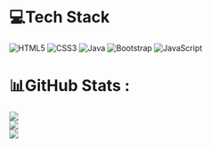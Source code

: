
# 💻Tech Stack
![HTML5](https://img.shields.io/badge/html5-%23E34F26.svg?style=plastic&logo=html5&logoColor=white) ![CSS3](https://img.shields.io/badge/css3-%231572B6.svg?style=plastic&logo=css3&logoColor=white) ![Java](https://img.shields.io/badge/java-%23ED8B00.svg?style=plastic&logo=java&logoColor=white) ![Bootstrap](https://img.shields.io/badge/bootstrap-%23563D7C.svg?style=plastic&logo=bootstrap&logoColor=white) ![JavaScript](https://img.shields.io/badge/javascript-%23323330.svg?style=plastic&logo=javascript&logoColor=%23F7DF1E)
# 📊GitHub Stats :
![](https://github-readme-stats.vercel.app/api?username=phomaizq&theme=radical&hide_border=false&include_all_commits=false&count_private=false)<br/>
![](https://github-readme-streak-stats.herokuapp.com/?user=phomaizq&theme=radical&hide_border=false)<br/>
![](https://github-readme-stats.vercel.app/api/top-langs/?username=phomaizq&theme=radical&hide_border=false&include_all_commits=false&count_private=false&layout=compact)


